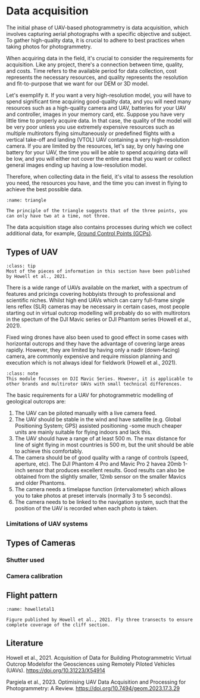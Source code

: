 # Data acquisition
The initial phase of UAV-based photogrammetry is data acquisition, which involves capturing aerial photographs with a specific objective and subject. To gather high-quality data, it is crucial to adhere to best practices when taking photos for photogrammetry.

When acquiring data in the field, it's crucial to consider the requirements for acquisition. Like any project, there's a connection between time, quality, and costs. Time refers to the available period for data collection, cost represents the necessary resources, and quality represents the resolution and fit-to-purpose that we want for our DEM or 3D model.

Let's exemplify it. If you want a very high-resolution model, you will have to spend significant time acquiring good-quality data, and you will need many resources such as a high-quality camera and UAV, batteries for your UAV and controller, images in your memory card, etc. Suppose you have very little time to properly acquire data. In that case, the quality of the model will be very poor unless you use extremely expensive resources such as multiple multirotors flying simultaneously or predefined flights with a vertical take-off and landing (VTOL) UAV containing a very high-resolution camera. If you are limited by the resources, let's say, by only having one battery for your UAV, the time you will be able to spend acquiring data will be low, and you will either not cover the entire area that you want or collect general images ending up having a low-resolution model.

Therefore, when collecting data in the field, it's vital to assess the resolution you need, the resources you have, and the time you can invest in flying to achieve the best possible data.

```{figure} assets/triangle.png
:name: triangle

The principle of the triangle suggests that of the three points, you can only have two at a time, not three.
```

The data acquisition stage also contains processes during which we collect additional data, for example, [Ground Control Points (GCPs)](https://unisvalbard.github.io/Geo-SfM/content/lessons/l2/gcps.html).

## Types of UAV

```{admonition} Data source
:class: tip
Most of the pieces of information in this section have been published by Howell et al., 2021.
```

There is a wide range of UAVs available on the market, with a spectrum of features and pricings covering hobbyists through to professional and scientific niches. Whilst high end UAVs which can carry full-frame single lens reflex (SLR) cameras may be necessary in certain cases, most people starting out in virtual outcrop modelling will probably do so with multirotors in the spectum of the DJI Mavic series or DJI Phantom series (Howell et al., 2021).

Fixed wing drones have also been used to good effect in some cases with horizontal outcrops and they have the advantage of covering large areas rapidly. However, they are limited by having only a nadir (down-facing) camera, are commonly expensive and require mission planning and execution which is not always ideal for fieldwork (Howell et al., 2021). 

```{admonition} DJI Mavic Series
:class: note
This module focusses on DJI Mavic Series. However, it is applicable to other brands and multirotor UAVs with small technical differences.
```

The basic requirements for a UAV for photogrammetric modelling of geological outcrops are:
1. The UAV can be piloted manually with a live camera feed.
2. The UAV should be stable in the wind and have satellite (e.g. Global Positioning System; GPS) assisted positioning -some much cheaper units are mainly suitable for flying indoors and lack this.
3. The UAV should have a range of at least 500 m. The max distance for line of sight flying in most countries is 500 m, but the unit should be able to achieve this comfortably. 
4. The camera should be of good quality with a range of controls (speed, aperture, etc). The DJI Phantom 4 Pro and Mavic Pro 2 havea 20mb 1-inch sensor that produces excellent results. Good results can also be obtained from the slightly smaller, 12mb sensor on the smaller Mavics and older Phantoms. 
5. The camera needs a timelapse function (intervalometer) which allows you to take photos at preset intervals (normally 3 to 5 seconds). 
6. The camera needs to be linked to the navigation system, such that the position of the UAV is recorded when each photo is taken.

### Limitations of UAV systems

## Types of Cameras

### Shutter used

### Camera calibration

## Flight pattern




```{figure} assets/howelletal1.png
:name: howelletal1

Figure published by Howell et al., 2021. Fly three transects to ensure complete coverage of the cliff section.
```



## Literature
Howell et al., 2021. Acquisition of Data for Building Photogrammetric Virtual Outcrop Modelsfor the Geosciences using Remotely Piloted Vehicles (UAVs). https://doi.org/10.31223/X54914

Pargiela et al., 2023. Optimising UAV Data Acquisition and Processing for Photogrammetry: A Review. https://doi.org/10.7494/geom.2023.17.3.29








